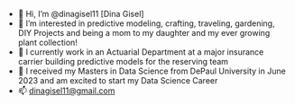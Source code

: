 - 👋 Hi, I’m @dinagisel11 [Dina Gisel]
- 👀 I’m interested in predictive modeling, crafting, traveling, gardening, DIY Projects and being a mom to my daughter and my ever growing plant collection!
- 💼 I currently work in an Actuarial Department at a major insurance carrier building predictive models for the reserving team
- 🌱 I received my Masters in Data Science from DePaul University in June 2023 and am excited to start my Data Science Career
- 📫 dinagisel11@gmail.com

<!---
dinagisel11/dinagisel11 is a ✨ special ✨ repository because its `README.md` (this file) appears on your GitHub profile.
You can click the Preview link to take a look at your changes.
--->
